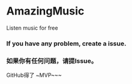 # AmazingMusic
Listen music for free

### If you have any problem,  create a issue. 

### 如果你有任何问题，请提Issue。



GitHub得了 ~MVP~~~